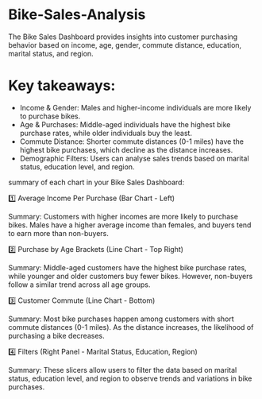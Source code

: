 # Bike-Sales-Analysis

The Bike Sales Dashboard provides insights into customer purchasing behavior based on income, age, gender, commute distance, education, marital status, and region. 

# Key takeaways:
- Income & Gender: Males and higher-income individuals are more likely to purchase bikes.
- Age & Purchases: Middle-aged individuals have the highest bike purchase rates, while older individuals buy the least.
- Commute Distance: Shorter commute distances (0-1 miles) have the highest bike purchases, which decline as the distance increases.
- Demographic Filters: Users can analyse sales trends based on marital status, education level, and region.

summary of each chart in your Bike Sales Dashboard:

1️⃣ Average Income Per Purchase (Bar Chart - Left)

Summary: Customers with higher incomes are more likely to purchase bikes. Males have a higher average income than females, and buyers tend to earn more than non-buyers.

2️⃣ Purchase by Age Brackets (Line Chart - Top Right)

Summary: Middle-aged customers have the highest bike purchase rates, while younger and older customers buy fewer bikes. However, non-buyers follow a similar trend across all age groups.

3️⃣ Customer Commute (Line Chart - Bottom)

Summary: Most bike purchases happen among customers with short commute distances (0-1 miles). As the distance increases, the likelihood of purchasing a bike decreases.

4️⃣ Filters (Right Panel - Marital Status, Education, Region)

Summary: These slicers allow users to filter the data based on marital status, education level, and region to observe trends and variations in bike purchases.
